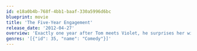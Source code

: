 ```yaml
---
id: e18a0b4b-768f-4bb1-baaf-330a5996d6bc
blueprint: movie
title: 'The Five-Year Engagement'
release_date: '2012-04-27'
overview: 'Exactly one year after Tom meets Violet, he surprises her with a wedding ring. By all accounts, Tom and Violet are destined for their happily ever after. However, this engaged couple just keep getting tripped up on the long walk down the aisle.'
genres: '[{"id": 35, "name": "Comedy"}]'
---
```

